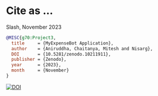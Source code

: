 # Cite as ...

Slash,
November 2023

```bibtex
@MISC{g70:Project3,
  title     = {MyExpenseBot Application},
  author    = {Aniruddha, Chaitanya, Mitesh and Nisarg},
  DOI 	    = {10.5281/zenodo.10211911},
  publisher = {Zenodo},
  year      = {2023},
  month     = {November}
}

```
[![DOI](https://zenodo.org/badge/DOI/10.5281/zenodo.10211911.svg)](https://doi.org/10.5281/zenodo.10211911)
